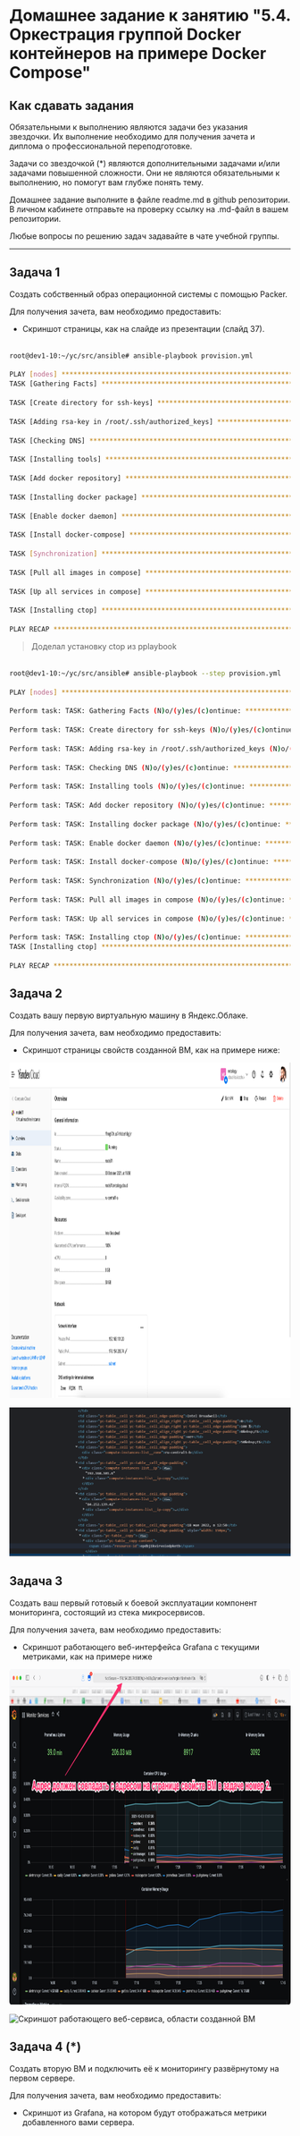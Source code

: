 # Домашнее задание к занятию "5.4. Оркестрация группой Docker контейнеров на примере Docker Compose"

## Как сдавать задания

Обязательными к выполнению являются задачи без указания звездочки. Их выполнение необходимо для получения зачета и диплома о профессиональной переподготовке.

Задачи со звездочкой (*) являются дополнительными задачами и/или задачами повышенной сложности. Они не являются обязательными к выполнению, но помогут вам глубже понять тему.

Домашнее задание выполните в файле readme.md в github репозитории. В личном кабинете отправьте на проверку ссылку на .md-файл в вашем репозитории.

Любые вопросы по решению задач задавайте в чате учебной группы.

---

## Задача 1

Создать собственный образ операционной системы с помощью Packer.

Для получения зачета, вам необходимо предоставить:
- Скриншот страницы, как на слайде из презентации (слайд 37).

```bash

root@dev1-10:~/yc/src/ansible# ansible-playbook provision.yml 

PLAY [nodes] *******************************************************************************************************************************************************
TASK [Gathering Facts] *********************************************************************************************************************************************ok: [node01.netology.cloud]

TASK [Create directory for ssh-keys] *******************************************************************************************************************************ok: [node01.netology.cloud]

TASK [Adding rsa-key in /root/.ssh/authorized_keys] ****************************************************************************************************************changed: [node01.netology.cloud]

TASK [Checking DNS] ************************************************************************************************************************************************changed: [node01.netology.cloud]

TASK [Installing tools] ********************************************************************************************************************************************changed: [node01.netology.cloud] => (item=['git', 'curl', 'vim'])

TASK [Add docker repository] ***************************************************************************************************************************************changed: [node01.netology.cloud]

TASK [Installing docker package] ***********************************************************************************************************************************changed: [node01.netology.cloud] => (item=['docker-ce', 'docker-ce-cli', 'containerd.io'])

TASK [Enable docker daemon] ****************************************************************************************************************************************changed: [node01.netology.cloud]

TASK [Install docker-compose] **************************************************************************************************************************************changed: [node01.netology.cloud]

TASK [Synchronization] *********************************************************************************************************************************************changed: [node01.netology.cloud]

TASK [Pull all images in compose] **********************************************************************************************************************************changed: [node01.netology.cloud]

TASK [Up all services in compose] **********************************************************************************************************************************changed: [node01.netology.cloud]

TASK [Installing ctop] *********************************************************************************************************************************************fatal: [node01.netology.cloud]: FAILED! => {"changed": true, "msg": "non-zero return code", "rc": 3, "stderr": "Shared connection to 84.252.139.42 closed.\r\n", "stderr_lines": ["Shared connection to 84.252.139.42 closed."], "stdout": "  % Total    % Received % Xferd  Average Speed   Time    Time     Time  Current\r\n                                 Dload  Upload   Total   Spent    Left  Speed\r\n\r  0     0    0     0    0     0      0      0 --:--:-- --:--:-- --:--:--     0\r  0     0    0     0    0     0      0      0 --:--:-- --:--:-- --:--:--     0\r  0     0    0     0    0     0      0      0 --:--:-- --:--:-- --:--:--     0\r\n\r 30 12.9M   30 4112k    0     0  3248k      0  0:00:04  0:00:01  0:00:03 3248k\r100 12.9M  100 12.9M    0     0  8770k      0  0:00:01  0:00:01 --:--:-- 35.9M\r\ncurl: (3) <url> malformed\r\n", "stdout_lines": ["  % Total    % Received % Xferd  Average Speed   Time    Time     Time  Current", "                                 Dload  Upload   Total   Spent    Left  Speed", "", "  0     0    0     0    0     0      0      0 --:--:-- --:--:-- --:--:--     0", "  0     0    0     0    0     0      0      0 --:--:-- --:--:-- --:--:--     0", "  0     0    0     0    0     0      0      0 --:--:-- --:--:-- --:--:--     0", "", " 30 12.9M   30 4112k    0     0  3248k      0  0:00:04  0:00:01  0:00:03 3248k", "100 12.9M  100 12.9M    0     0  8770k      0  0:00:01  0:00:01 --:--:-- 35.9M", "curl: (3) <url> malformed"]}

PLAY RECAP *********************************************************************************************************************************************************node01.netology.cloud      : ok=12   changed=10   unreachable=0    failed=1    skipped=0    rescued=0    ignored=0   

```

> Доделал установку ctop из pplaybook

```bash

root@dev1-10:~/yc/src/ansible# ansible-playbook --step provision.yml 

PLAY [nodes] *******************************************************************************************************************************************************Perform task: TASK: Gathering Facts (N)o/(y)es/(c)ontinue: n

Perform task: TASK: Gathering Facts (N)o/(y)es/(c)ontinue: *********************************************************************************************************Perform task: TASK: Create directory for ssh-keys (N)o/(y)es/(c)ontinue: n

Perform task: TASK: Create directory for ssh-keys (N)o/(y)es/(c)ontinue: *******************************************************************************************Perform task: TASK: Adding rsa-key in /root/.ssh/authorized_keys (N)o/(y)es/(c)ontinue: n

Perform task: TASK: Adding rsa-key in /root/.ssh/authorized_keys (N)o/(y)es/(c)ontinue: ****************************************************************************Perform task: TASK: Checking DNS (N)o/(y)es/(c)ontinue: n

Perform task: TASK: Checking DNS (N)o/(y)es/(c)ontinue: ************************************************************************************************************Perform task: TASK: Installing tools (N)o/(y)es/(c)ontinue: n

Perform task: TASK: Installing tools (N)o/(y)es/(c)ontinue: ********************************************************************************************************Perform task: TASK: Add docker repository (N)o/(y)es/(c)ontinue: n

Perform task: TASK: Add docker repository (N)o/(y)es/(c)ontinue: ***************************************************************************************************Perform task: TASK: Installing docker package (N)o/(y)es/(c)ontinue: n

Perform task: TASK: Installing docker package (N)o/(y)es/(c)ontinue: ***********************************************************************************************Perform task: TASK: Enable docker daemon (N)o/(y)es/(c)ontinue: n

Perform task: TASK: Enable docker daemon (N)o/(y)es/(c)ontinue: ****************************************************************************************************Perform task: TASK: Install docker-compose (N)o/(y)es/(c)ontinue: n

Perform task: TASK: Install docker-compose (N)o/(y)es/(c)ontinue: **************************************************************************************************Perform task: TASK: Synchronization (N)o/(y)es/(c)ontinue: n

Perform task: TASK: Synchronization (N)o/(y)es/(c)ontinue: *********************************************************************************************************Perform task: TASK: Pull all images in compose (N)o/(y)es/(c)ontinue: n

Perform task: TASK: Pull all images in compose (N)o/(y)es/(c)ontinue: **********************************************************************************************Perform task: TASK: Up all services in compose (N)o/(y)es/(c)ontinue: n

Perform task: TASK: Up all services in compose (N)o/(y)es/(c)ontinue: **********************************************************************************************Perform task: TASK: Installing ctop (N)o/(y)es/(c)ontinue: y

Perform task: TASK: Installing ctop (N)o/(y)es/(c)ontinue: *********************************************************************************************************
TASK [Installing ctop] *********************************************************************************************************************************************changed: [node01.netology.cloud]

PLAY RECAP *********************************************************************************************************************************************************node01.netology.cloud      : ok=1    changed=1    unreachable=0    failed=0    skipped=0    rescued=0    ignored=0   


```




## Задача 2

Создать вашу первую виртуальную машину в Яндекс.Облаке.

Для получения зачета, вам необходимо предоставить:
- Скриншот страницы свойств созданной ВМ, как на примере ниже:

<p align="center">
  <img width="1200" height="600" src="./yc/assets/yc_01.png">
</p>

![Скриншот режима разработчика, области созданной ВМ](./yc/assets/yandexcloud-vm.png "Yc html code")

## Задача 3

Создать ваш первый готовый к боевой эксплуатации компонент мониторинга, состоящий из стека микросервисов.

Для получения зачета, вам необходимо предоставить:
- Скриншот работающего веб-интерфейса Grafana с текущими метриками, как на примере ниже
<p align="center">
  <img width="1200" height="600" src="./yc/assets/yc_02.png">
</p>

![Скриншот работающего веб-сервиса, области созданной ВМ](./yc/assets/graphana.png "Graphana scrinshot")

## Задача 4 (*)

Создать вторую ВМ и подключить её к мониторингу развёрнутому на первом сервере.



Для получения зачета, вам необходимо предоставить:
- Скриншот из Grafana, на котором будут отображаться метрики добавленного вами сервера.

